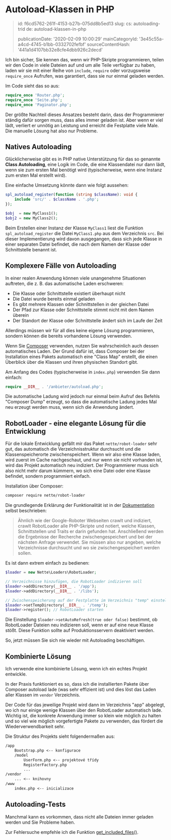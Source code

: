 Autoload-Klassen in PHP
=======================

> id: f6cd5762-261f-4153-b27b-075dd8b5ed13
> slug:
> 	cs: autoloading-trid
> 	de: autoload-klassen-in-php
> 
> publicationDate: '2020-02-09 10:00:29'
> mainCategoryId: '3e45c55a-a4cd-4745-b1bb-0332702fefbf'
> sourceContentHash: '441a1d4107bb32e8cfe4dbb926c2decd'

Ich bin sicher, Sie kennen das, wenn wir PHP-Skripte programmieren, teilen wir den Code in viele Dateien auf und um alle Teile verfügbar zu haben, laden wir sie mit einer Reihe von `include`, `require` oder vorzugsweise `require_once` Aufrufen, was garantiert, dass sie nur einmal geladen werden.

Im Code sieht das so aus:

```php
require_once 'Router.php';
require_once 'Seite.php';
require_once 'Paginator.php';
```

Der größte Nachteil dieses Ansatzes besteht darin, dass der Programmierer ständig dafür sorgen muss, dass alles immer geladen ist. Aber wenn er viel lädt, verliert er unnötig an Leistung und erreicht die Festplatte viele Male. Die manuelle Lösung hat also nur Probleme.

Natives Autoloading
-------------------

Glücklicherweise gibt es in PHP native Unterstützung für das so genannte **Class Autoloading**, eine Logik im Code, die eine Klassendatei nur dann lädt, wenn sie zum ersten Mal benötigt wird (typischerweise, wenn eine Instanz zum ersten Mal erstellt wird).

Eine einfache Umsetzung könnte dann wie folgt aussehen:

```php
spl_autoload_register(function (string $className): void {
    include 'src/' . $className . '.php';
});

$obj  = new MyClass1();
$obj2 = new MyClass2();
```

Beim Erstellen einer Instanz der Klasse `MyClass1` liest die Funktion `spl_autoload_register` die Datei `MyClass1.php` aus dem Verzeichnis `src`. Bei dieser Implementierung wird davon ausgegangen, dass sich jede Klasse in einer separaten Datei befindet, die nach dem Namen der Klasse oder Schnittstelle benannt ist.

Komplexere Fälle von Autoloading
-------------------------------

In einer realen Anwendung können viele unangenehme Situationen auftreten, die z. B. das automatische Laden erschweren:

- Die Klasse oder Schnittstelle existiert überhaupt nicht
- Die Datei wurde bereits einmal geladen
- Es gibt mehrere Klassen oder Schnittstellen in der gleichen Datei
- Der Pfad zur Klasse oder Schnittstelle stimmt nicht mit dem Namen überein
- Der Standort der Klasse oder Schnittstelle ändert sich im Laufe der Zeit

Allerdings müssen wir für all dies keine eigene Lösung programmieren, sondern können die bereits vorhandene Lösung verwenden.

Wenn Sie <a href="https://getcomposer.org/doc/01-basic-usage.md">Composer</a> verwenden, nutzen Sie wahrscheinlich auch dessen automatisches Laden. Der Grund dafür ist, dass Composer bei der Installation eines Pakets automatisch eine "Class Map" erstellt, die einen Überblick über die Klassen und ihren physischen Standort gibt.

Am Anfang des Codes (typischerweise in `index.php`) verwenden Sie dann einfach:

```php
require __DIR__ . '/anbieter/autoload.php';
```

Die automatische Ladung wird jedoch nur einmal beim Aufruf des Befehls "Composer Dump" erzeugt, so dass die automatische Ladung jedes Mal neu erzeugt werden muss, wenn sich die Anwendung ändert.

RobotLoader - eine elegante Lösung für die Entwicklung
----------------------------------------

Für die lokale Entwicklung gefällt mir das Paket `nette/robot-loader` sehr gut, das automatisch die Verzeichnisstruktur durchsucht und die Klassenspeicherorte zwischenspeichert. Wenn wir also eine Klasse laden, wird zuerst im Cache nachgeschaut, und nur wenn sie nicht vorhanden ist, wird das Projekt automatisch neu indiziert. Der Programmierer muss sich also nicht mehr darum kümmern, wo sich eine Datei oder eine Klasse befindet, sondern programmiert einfach.

Installation über Composer:

```txt
composer require nette/robot-loader
```

Die grundlegende Erklärung der Funktionalität ist in der <a href="https://doc.nette.org/cs/3.0/robotloader">Dokumentation</a> selbst beschrieben:

> Ähnlich wie der Google-Roboter Webseiten crawlt und indiziert, crawlt RobotLoader alle PHP-Skripte und notiert, welche Klassen, Schnittstellen und Traits er darin gefunden hat. Anschließend werden die Ergebnisse der Recherche zwischengespeichert und bei der nächsten Anfrage verwendet. Sie müssen also nur angeben, welche Verzeichnisse durchsucht und wo sie zwischengespeichert werden sollen.

Es ist dann extrem einfach zu bedienen:

```php
$loader = new Nette\Loaders\RobotLoader;

// Verzeichnisse hinzufügen, die RobotLoader indizieren soll
$loader->addDirectory(__DIR__ . '/app');
$loader->addDirectory(__DIR__ . '/libs');

// Zwischenspeicherung auf der Festplatte im Verzeichnis "temp" einstellen
$loader->setTempDirectory(__DIR__ . '/temp');
$loader->register(); // RobotLoader starten
```

Die Einstellung `$loader->setAutoRefresh(true oder false)` bestimmt, ob RobotLoader Dateien neu indizieren soll, wenn er auf eine neue Klasse stößt. Diese Funktion sollte auf Produktionsservern deaktiviert werden.

So, jetzt müssen Sie sich nie wieder mit Autoloading beschäftigen.

Kombinierte Lösung
------------------

Ich verwende eine kombinierte Lösung, wenn ich ein echtes Projekt entwickle.

In der Praxis funktioniert es so, dass ich die installierten Pakete über Composer autoload lade (was sehr effizient ist) und dies löst das Laden aller Klassen im `vendor` Verzeichnis.

Der Code für das jeweilige Projekt wird dann im Verzeichnis "app" abgelegt, wo ich nur einige wenige Klassen über den RobotLoader automatisch lade. Wichtig ist, die konkrete Anwendung immer so klein wie möglich zu halten und so viel wie möglich vorgefertigte Pakete zu verwenden, das fördert die Wiederverwendbarkeit sehr.

Die Struktur des Projekts sieht folgendermaßen aus:

```txt
/app
    Bootstrap.php <-- konfigurace
    /model
        UserForm.php <-- projektové třídy
        RegisterFactory.php
        ...
/vendor
    ... <-- knihovny
/www
    index.php <-- inicializace
```

Autoloading-Tests
------------------------

Manchmal kann es vorkommen, dass nicht alle Dateien immer geladen werden und Sie Probleme haben.

Zur Fehlersuche empfehle ich die Funktion <a href="/get-list-of-all-loaded-files">get_included_files()</a>.
